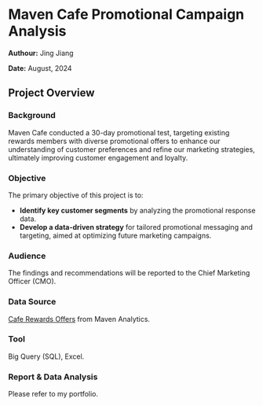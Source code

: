 # **Maven Cafe Promotional Campaign Analysis**
**Authour:** Jing Jiang

**Date:** August, 2024


## **Project Overview**
### **Background**

Maven Cafe conducted a 30-day promotional test, targeting existing rewards members with diverse promotional offers to enhance our understanding of customer preferences and refine our marketing strategies, ultimately improving customer engagement and loyalty.

### **Objective**

The primary objective of this project is to:

- **Identify key customer segments** by analyzing the promotional response data.
- **Develop a data-driven strategy** for tailored promotional messaging and targeting, aimed at optimizing future marketing campaigns.

### Audience

The findings and recommendations will be reported to the Chief Marketing Officer (CMO).

### Data Source

[Cafe Rewards Offers](https://mavenanalytics.io/challenges/maven-rewards-challenge/404c6060-60eb-400f-9bce-c3b9f97e9d5a) from Maven Analytics.

### Tool

Big Query (SQL), Excel.

### **Report & Data Analysis**

Please refer to my portfolio.
